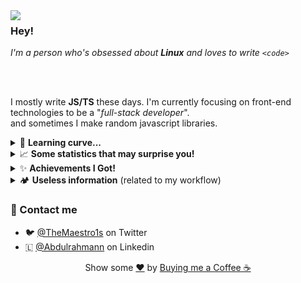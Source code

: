 <img align="left" src="https://i.ibb.co/ZJGDpqh/image.png">

### Hey!
*I'm a person who's obsessed about **Linux** and loves to write `<code>`*

<br/><br/>

I mostly write **JS/TS** these days. I'm currently focusing on front-end technologies to be a "*full-stack developer*". <br/>
and sometimes I make random javascript libraries.

<details>
<summary>🚀 <b>Learning curve...</b></summary>

- [X] Programming Foundations
- [ ] Full Stack Developer
  - [X] Backend
  - [ ] Frontend (Current focus)
- [ ] Mobile Devlopment
  - [ ] Flutter
- [ ] Languages I wish to learn 
  - [ ] Rust
  - [ ] Kotlin
  - [X] Shell Scripting
</details>

<details>

<summary>📈 <b>Some statistics that may surprise you!</b></summary>

![Metrics](assets/statistics.svg)

</details>

<details>
<summary>✨ <b>Achievements I Got!</b></summary>

![achievements](assets/achievements.svg)
</details>

<details>
<summary>🏕 <b>Useless information</b> (related to my workflow)</summary>

- **PC:** literally a potato with four gigs of ram
- **OS:** Linux mint
- **Code Editor:** Neovim
  - All of my configurations can be found [here](https://github.com/TheMaestro1s/.config).
- **Browser:** Brave Browser 

</details>


### 💬 Contact me
- 🐦 [@TheMaestro1s](https://twitter.com/TheMaestro1s) on Twitter
- 🇱 [@Abdulrahmann](https://linkedin.com/in/abdulrahmann) on Linkedin

<!-- START template/donate.md -->
<div align="center">
    Show some <a href="https://quran.com/en/saba/39">❤️</a> by <a href="https://ko-fi.com/themaestro">Buying me a Coffee ☕</a>
</div>

<!-- END template/donate.md -->
